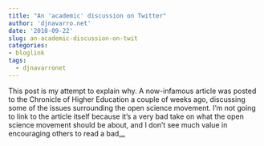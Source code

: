 ```yaml
---
title: "An 'academic' discussion on Twitter"
author: 'djnavarro.net'
date: '2018-09-22'
slug: an-academic-discussion-on-twit
categories:
- bloglink
tags:
  - djnavarronet
---
```


This post is my attempt to explain why. A now-infamous article was posted to the Chronicle of Higher Education a couple of weeks ago, discussing some of the issues surrounding the open science movement. I’m not going to link to the article itself because it’s a very bad take on what the open science movement should be about, and I don’t see much value in encouraging others to read a bad[... <i class="fas fa-external-link-alt"></i>](https://djnavarro.net/post/2018-09-22-open-science-twitter/)

